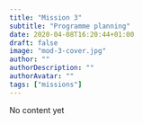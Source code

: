 ```yaml
---
title: "Mission 3"
subtitle: "Programme planning"
date: 2020-04-08T16:20:44+01:00
draft: false
image: "mod-3-cover.jpg"
author: ""
authorDescription: ""
authorAvatar: ""
tags: ["missions"]
---
```


No content yet
